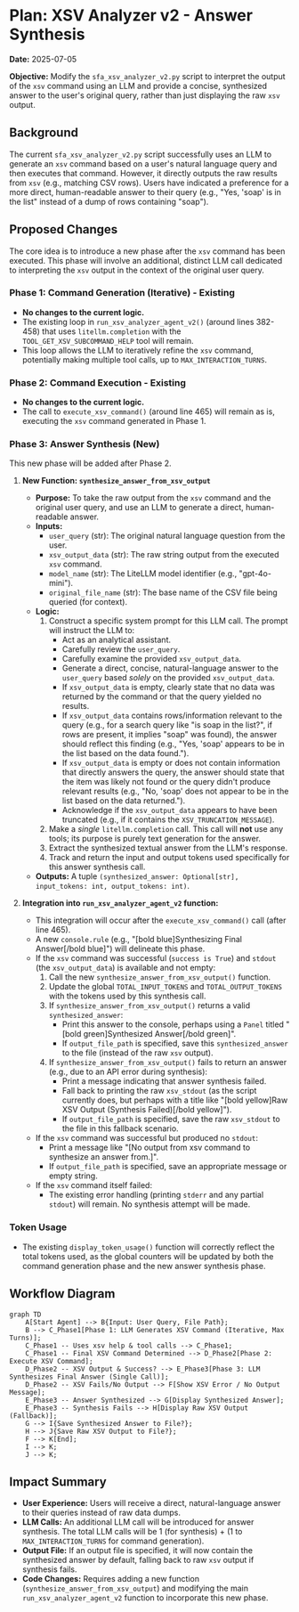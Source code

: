 # Plan: XSV Analyzer v2 - Answer Synthesis

**Date:** 2025-07-05

**Objective:** Modify the `sfa_xsv_analyzer_v2.py` script to interpret the output of the `xsv` command using an LLM and provide a concise, synthesized answer to the user's original query, rather than just displaying the raw `xsv` output.

## Background

The current `sfa_xsv_analyzer_v2.py` script successfully uses an LLM to generate an `xsv` command based on a user's natural language query and then executes that command. However, it directly outputs the raw results from `xsv` (e.g., matching CSV rows). Users have indicated a preference for a more direct, human-readable answer to their query (e.g., "Yes, 'soap' is in the list" instead of a dump of rows containing "soap").

## Proposed Changes

The core idea is to introduce a new phase after the `xsv` command has been executed. This phase will involve an additional, distinct LLM call dedicated to interpreting the `xsv` output in the context of the original user query.

### Phase 1: Command Generation (Iterative) - Existing

*   **No changes to the current logic.**
*   The existing loop in `run_xsv_analyzer_agent_v2()` (around lines 382-458) that uses `litellm.completion` with the `TOOL_GET_XSV_SUBCOMMAND_HELP` tool will remain.
*   This loop allows the LLM to iteratively refine the `xsv` command, potentially making multiple tool calls, up to `MAX_INTERACTION_TURNS`.

### Phase 2: Command Execution - Existing

*   **No changes to the current logic.**
*   The call to `execute_xsv_command()` (around line 465) will remain as is, executing the `xsv` command generated in Phase 1.

### Phase 3: Answer Synthesis (New)

This new phase will be added after Phase 2.

1.  **New Function: `synthesize_answer_from_xsv_output`**
    *   **Purpose:** To take the raw output from the `xsv` command and the original user query, and use an LLM to generate a direct, human-readable answer.
    *   **Inputs:**
        *   `user_query` (str): The original natural language question from the user.
        *   `xsv_output_data` (str): The raw string output from the executed `xsv` command.
        *   `model_name` (str): The LiteLLM model identifier (e.g., "gpt-4o-mini").
        *   `original_file_name` (str): The base name of the CSV file being queried (for context).
    *   **Logic:**
        1.  Construct a specific system prompt for this LLM call. The prompt will instruct the LLM to:
            *   Act as an analytical assistant.
            *   Carefully review the `user_query`.
            *   Carefully examine the provided `xsv_output_data`.
            *   Generate a direct, concise, natural-language answer to the `user_query` based *solely* on the provided `xsv_output_data`.
            *   If `xsv_output_data` is empty, clearly state that no data was returned by the command or that the query yielded no results.
            *   If `xsv_output_data` contains rows/information relevant to the query (e.g., for a search query like "is soap in the list?", if rows are present, it implies "soap" was found), the answer should reflect this finding (e.g., "Yes, 'soap' appears to be in the list based on the data found.").
            *   If `xsv_output_data` is empty or does not contain information that directly answers the query, the answer should state that the item was likely not found or the query didn't produce relevant results (e.g., "No, 'soap' does not appear to be in the list based on the data returned.").
            *   Acknowledge if the `xsv_output_data` appears to have been truncated (e.g., if it contains the `XSV_TRUNCATION_MESSAGE`).
        2.  Make a *single* `litellm.completion` call. This call will **not** use any tools; its purpose is purely text generation for the answer.
        3.  Extract the synthesized textual answer from the LLM's response.
        4.  Track and return the input and output tokens used specifically for this answer synthesis call.
    *   **Outputs:** A tuple `(synthesized_answer: Optional[str], input_tokens: int, output_tokens: int)`.

2.  **Integration into `run_xsv_analyzer_agent_v2` function:**
    *   This integration will occur after the `execute_xsv_command()` call (after line 465).
    *   A new `console.rule` (e.g., "[bold blue]Synthesizing Final Answer[/bold blue]") will delineate this phase.
    *   If the `xsv` command was successful (`success is True`) and `stdout` (the `xsv_output_data`) is available and not empty:
        1.  Call the new `synthesize_answer_from_xsv_output()` function.
        2.  Update the global `TOTAL_INPUT_TOKENS` and `TOTAL_OUTPUT_TOKENS` with the tokens used by this synthesis call.
        3.  If `synthesize_answer_from_xsv_output()` returns a valid `synthesized_answer`:
            *   Print this answer to the console, perhaps using a `Panel` titled "[bold green]Synthesized Answer[/bold green]".
            *   If `output_file_path` is specified, save this `synthesized_answer` to the file (instead of the raw `xsv` output).
        4.  If `synthesize_answer_from_xsv_output()` fails to return an answer (e.g., due to an API error during synthesis):
            *   Print a message indicating that answer synthesis failed.
            *   Fall back to printing the raw `xsv_stdout` (as the script currently does, but perhaps with a title like "[bold yellow]Raw XSV Output (Synthesis Failed)[/bold yellow]").
            *   If `output_file_path` is specified, save the raw `xsv_stdout` to the file in this fallback scenario.
    *   If the `xsv` command was successful but produced no `stdout`:
        *   Print a message like "[No output from xsv command to synthesize an answer from.]".
        *   If `output_file_path` is specified, save an appropriate message or empty string.
    *   If the `xsv` command itself failed:
        *   The existing error handling (printing `stderr` and any partial `stdout`) will remain. No synthesis attempt will be made.

### Token Usage

*   The existing `display_token_usage()` function will correctly reflect the total tokens used, as the global counters will be updated by both the command generation phase and the new answer synthesis phase.

## Workflow Diagram

```mermaid
graph TD
    A[Start Agent] --> B{Input: User Query, File Path};
    B --> C_Phase1[Phase 1: LLM Generates XSV Command (Iterative, Max Turns)];
    C_Phase1 -- Uses xsv help & tool calls --> C_Phase1;
    C_Phase1 -- Final XSV Command Determined --> D_Phase2[Phase 2: Execute XSV Command];
    D_Phase2 -- XSV Output & Success? --> E_Phase3[Phase 3: LLM Synthesizes Final Answer (Single Call)];
    D_Phase2 -- XSV Fails/No Output --> F[Show XSV Error / No Output Message];
    E_Phase3 -- Answer Synthesized --> G[Display Synthesized Answer];
    E_Phase3 -- Synthesis Fails --> H[Display Raw XSV Output (Fallback)];
    G --> I{Save Synthesized Answer to File?};
    H --> J{Save Raw XSV Output to File?};
    F --> K[End];
    I --> K;
    J --> K;
```

## Impact Summary

*   **User Experience:** Users will receive a direct, natural-language answer to their queries instead of raw data dumps.
*   **LLM Calls:** An additional LLM call will be introduced for answer synthesis. The total LLM calls will be 1 (for synthesis) + (1 to `MAX_INTERACTION_TURNS` for command generation).
*   **Output File:** If an output file is specified, it will now contain the synthesized answer by default, falling back to raw `xsv` output if synthesis fails.
*   **Code Changes:** Requires adding a new function (`synthesize_answer_from_xsv_output`) and modifying the main `run_xsv_analyzer_agent_v2` function to incorporate this new phase.